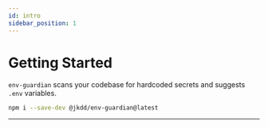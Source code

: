 ```yaml
---
id: intro
sidebar_position: 1
---
```



# Getting Started


`env-guardian` scans your codebase for hardcoded secrets and suggests `.env` variables.


```bash
npm i --save-dev @jkdd/env-guardian@latest
```


---